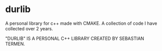 # durlib
A personal library for c++ made with CMAKE. A collection of code I have collected over 2 years.

"DURLIB" IS A PERSONAL C++ LIBRARY CREATED BY SEBASTIAN TERMEN.